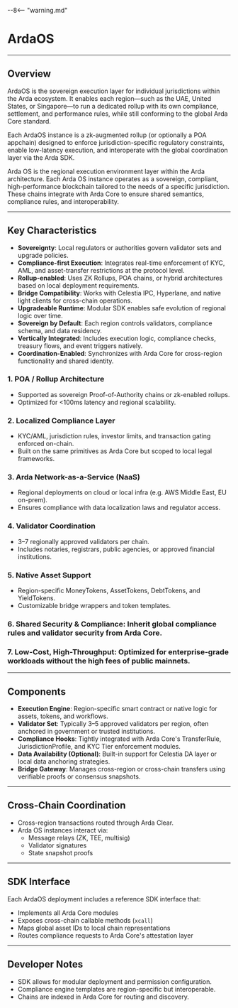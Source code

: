 --8<-- "warning.md"
# ArdaOS

---

## Overview

ArdaOS is the sovereign execution layer for individual jurisdictions within the Arda ecosystem. It enables each region—such as the UAE, United States, or Singapore—to run a dedicated rollup with its own compliance, settlement, and performance rules, while still conforming to the global Arda Core standard.

Each ArdaOS instance is a zk-augmented rollup (or optionally a POA appchain) designed to enforce jurisdiction-specific regulatory constraints, enable low-latency execution, and interoperate with the global coordination layer via the Arda SDK.

Arda OS is the regional execution environment layer within the Arda architecture. Each Arda OS instance operates as a sovereign, compliant, high-performance blockchain tailored to the needs of a specific jurisdiction. These chains integrate with Arda Core to ensure shared semantics, compliance rules, and interoperability.

---

## Key Characteristics

- **Sovereignty**: Local regulators or authorities govern validator sets and upgrade policies.
- **Compliance-first Execution**: Integrates real-time enforcement of KYC, AML, and asset-transfer restrictions at the protocol level.
- **Rollup-enabled**: Uses ZK Rollups, POA chains, or hybrid architectures based on local deployment requirements.
- **Bridge Compatibility**: Works with Celestia IPC, Hyperlane, and native light clients for cross-chain operations.
- **Upgradeable Runtime**: Modular SDK enables safe evolution of regional logic over time.
- **Sovereign by Default**: Each region controls validators, compliance schema, and data residency.
- **Vertically Integrated**: Includes execution logic, compliance checks, treasury flows, and event triggers natively.
- **Coordination-Enabled**: Synchronizes with Arda Core for cross-region functionality and shared identity.

### 1. **POA / Rollup Architecture**
- Supported as sovereign Proof-of-Authority chains or zk-enabled rollups.
- Optimized for <100ms latency and regional scalability.

### 2. **Localized Compliance Layer**
- KYC/AML, jurisdiction rules, investor limits, and transaction gating enforced on-chain.
- Built on the same primitives as Arda Core but scoped to local legal frameworks.

### 3. **Arda Network-as-a-Service (NaaS)**
- Regional deployments on cloud or local infra (e.g. AWS Middle East, EU on-prem).
- Ensures compliance with data localization laws and regulator access.

### 4. **Validator Coordination**
- 3–7 regionally approved validators per chain.
- Includes notaries, registrars, public agencies, or approved financial institutions.

### 5. **Native Asset Support**
- Region-specific MoneyTokens, AssetTokens, DebtTokens, and YieldTokens.
- Customizable bridge wrappers and token templates.

### 6. **Shared Security & Compliance**: Inherit global compliance rules and validator security from Arda Core.
### 7. **Low-Cost, High-Throughput**: Optimized for enterprise-grade workloads without the high fees of public mainnets.

---

## Components

- **Execution Engine**: Region-specific smart contract or native logic for assets, tokens, and workflows.
- **Validator Set**: Typically 3–5 approved validators per region, often anchored in government or trusted institutions.
- **Compliance Hooks**: Tightly integrated with Arda Core's TransferRule, JurisdictionProfile, and KYC Tier enforcement modules.
- **Data Availability (Optional)**: Built-in support for Celestia DA layer or local data anchoring strategies.
- **Bridge Gateway**: Manages cross-region or cross-chain transfers using verifiable proofs or consensus snapshots.

---

## Cross-Chain Coordination

- Cross-region transactions routed through Arda Clear.
- Arda OS instances interact via:
  - Message relays (ZK, TEE, multisig)
  - Validator signatures
  - State snapshot proofs

---

## SDK Interface

Each ArdaOS deployment includes a reference SDK interface that:

- Implements all Arda Core modules
- Exposes cross-chain callable methods (`xcall`)
- Maps global asset IDs to local chain representations
- Routes compliance requests to Arda Core's attestation layer

---

## Developer Notes

- SDK allows for modular deployment and permission configuration.
- Compliance engine templates are region-specific but interoperable.
- Chains are indexed in Arda Core for routing and discovery.
